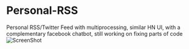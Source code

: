 # Personal-RSS
Personal RSS/Twitter Feed with multiprocessing, similar HN UI, with a complementary facebook chatbot, still working on fixing parts of code
![ScreenShot](https://github.com/duggalr2/Personal-RSS/master/homepage.png)
